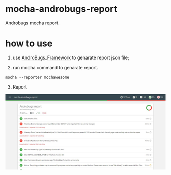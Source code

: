 # mocha-androbugs-report
Androbugs mocha report.

# how to use
1. use [AndroBugs_Framework](https://github.com/iqianxing/AndroBugs_Framework.git) to genarate report json file;

2. run mocha command to genarate report.
```
mocha --reporter mochawesome
```

3. Report  
<img src="./report.jpg" style="width:800px" alt="Report">
